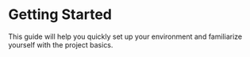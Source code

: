 # Getting Started

This guide will help you quickly set up your environment and familiarize yourself with the project basics.
